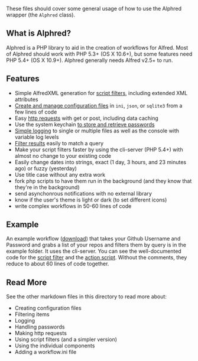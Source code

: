 These files should cover some general usage of how to use the Alphred wrapper (the `Alphred` class).

## What is Alphred?
Alphred is a PHP library to aid in the creation of workflows for Alfred. Most of Alphred should work with PHP 5.3+ (OS X 10.6+), but some features need PHP 5.4+ (OS X 10.9+). Alphred generally needs Alfred v2.5+ to run.

## Features
* Simple AlfredXML generation for [script filters](https://github.com/shawnrice/alphred/blob/master/tutorial/markdown/SimpleScriptFilter.md), including extended XML attributes
* [Create and manage configuration files](https://github.com/shawnrice/alphred/blob/master/tutorial/markdown/Configurations.md) in `ini`, `json`, or `sqlite3` from a few lines of code
* Easy [http requests](https://github.com/shawnrice/alphred/blob/master/tutorial/markdown/Request.md) with get or post, including data caching
* Use the system keychain [to store and retrieve passwords](https://github.com/shawnrice/alphred/blob/master/tutorial/markdown/Passwords.md)
* [Simple logging](https://github.com/shawnrice/alphred/blob/master/tutorial/markdown/Logging.md) to single or multiple files as well as the console with variable log levels
* [Filter results](https://github.com/shawnrice/alphred/blob/master/tutorial/markdown/Filter.md) easily to match a query
* Make your script filters faster by using the cli-server (PHP 5.4+) with almost no change to your existing code
* Easily change dates into strings, exact (1 day, 3 hours, and 23 minutes ago) or fuzzy (yesterday)
* Use title case without any extra work
* fork php scripts to have them run in the background (and they know that they're in the background)
* send asynchonrous notifications with no external library
* know if the user's theme is light or dark (to set different icons)
* write complex workflows in 50-60 lines of code

## Example
An example workflow ([download](https://github.com/shawnrice/alphred/raw/master/example/gh-repos-example.alfredworkflow)) that takes your Github Username and Password and grabs a list of your repos and filters them by query is in the example folder. It uses the cli-server. You can see the well-documented code for the [script filter](https://github.com/shawnrice/alphred/blob/master/example/script-filter.php) and the [action script](https://github.com/shawnrice/alphred/blob/master/example/action.php). Without the comments, they reduce to about 60 lines of code together.

## Read More
See the other markdown files in this directory to read more about:

* Creating configuration files
* Filtering items
* Logging
* Handling passwords
* Making http requests
* Using script filters (and a simpler version)
* Using the individual components
* Adding a workflow.ini file